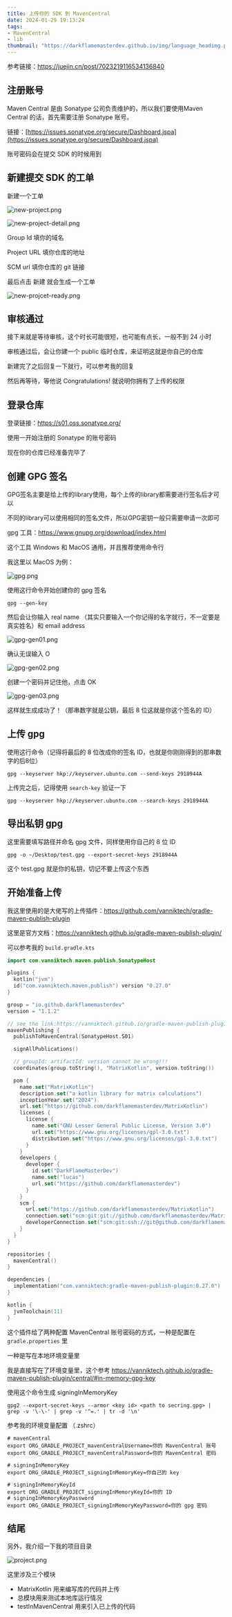 ```yaml
---
title: 上传你的 SDK 到 MavenCentral
date: 2024-01-29 19:13:24
tags: 
- MavenCentral
- lib
thumbnail: "https://darkflamemasterdev.github.io/img/language_headimg.png"
---
```


参考链接：<https://juejin.cn/post/7023219116534136840>

## 注册账号

Maven Central 是由 Sonatype 公司负责维护的，所以我们要使用Maven Central 的话，首先需要注册 Sonatype 账号。

链接：[https://issues.sonatype.org/secure/Dashboard.jspa](https://issues.sonatype.org/secure/Dashboard.jspa)

账号密码会在提交 SDK 的时候用到

## 新建提交 SDK 的工单

新建一个工单

![new-project.png](上传你的-SDK-到-MavenCentral/new-project.png)

![new-project-detail.png](上传你的-SDK-到-MavenCentral/new-project-detail.png)

Group Id 填你的域名

Project URL 填你仓库的地址

SCM url 填你仓库的 git 链接

最后点击 新建 就会生成一个工单

![new-projcet-ready.png](上传你的-SDK-到-MavenCentral/new-projcet-ready.png)

## 审核通过

接下来就是等待审核，这个时长可能很短，也可能有点长，一般不到 24 小时

审核通过后，会让你建一个 public 临时仓库，来证明这就是你自己的仓库

新建完了之后回复一下就行，可以参考我的回复

然后再等待，等他说 Congratulations! 就说明你拥有了上传的权限

## 登录仓库

登录链接：<https://s01.oss.sonatype.org/>

使用一开始注册的 Sonatype 的账号密码

现在你的仓库已经准备完毕了

## 创建 GPG 签名

GPG签名主要是给上传的library使用，每个上传的library都需要进行签名后才可以

不同的library可以使用相同的签名文件，所以GPG密钥一般只需要申请一次即可

gpg 工具：<https://www.gnupg.org/download/index.html>

这个工具 Windows 和 MacOS 通用，并且推荐使用命令行

我这里以 MacOS 为例：

![gpg.png](上传你的-SDK-到-MavenCentral/gpg.png)

使用这行命令开始创建你的 gpg 签名

```shell
gpg --gen-key
```

然后会让你输入 real name （其实只要输入一个你记得的名字就行，不一定要是真实姓名）和 email address

![gpg-gen01.png](上传你的-SDK-到-MavenCentral/gpg-gen01.png)

确认无误输入 O

![gpg-gen02.png](上传你的-SDK-到-MavenCentral/gpg-gen02.png)

创建一个密码并记住他，点击 OK

![gpg-gen03.png](上传你的-SDK-到-MavenCentral/gpg-gen03.png)

这样就生成成功了！（那串数字就是公钥，最后 8 位这就是你这个签名的 ID）

## 上传 gpg

使用这行命令（记得将最后的 8 位改成你的签名 ID，也就是你刚刚得到的那串数字的后8位）

```shell
gpg --keyserver hkp://keyserver.ubuntu.com --send-keys 2918944A
```

上传完之后，记得使用 `search-key` 验证一下

```shell
gpg --keyserver hkp://keyserver.ubuntu.com --search-keys 2918944A
```

## 导出私钥 gpg

这里需要填写路径并命名 gpg 文件，同样使用你自己的 8 位 ID

```shell
gpg -o ~/Desktop/test.gpg --export-secret-keys 2918944A
```

这个 test.gpg 就是你的私钥，切记不要上传这个东西

## 开始准备上传

我这里使用的是大佬写的上传插件：<https://github.com/vanniktech/gradle-maven-publish-plugin>

这里是官方文档：<https://vanniktech.github.io/gradle-maven-publish-plugin/>

可以参考我的 `build.gradle.kts`

```kotlin
import com.vanniktech.maven.publish.SonatypeHost

plugins {
  kotlin("jvm")
  id("com.vanniktech.maven.publish") version "0.27.0"
}

group = "io.github.darkflamemasterdev"
version = "1.1.2"

// see the link:https://vanniktech.github.io/gradle-maven-publish-plugin/central/
mavenPublishing {
  publishToMavenCentral(SonatypeHost.S01)

  signAllPublications()

  // groupId: artifactId: version cannot be wrong!!!
  coordinates(group.toString(), "MatrixKotlin", version.toString())

  pom {
    name.set("MatrixKotlin")
    description.set("a kotlin library for matrix calculations")
    inceptionYear.set("2024")
    url.set("https://github.com/darkflamemasterdev/MatrixKotlin")
    licenses {
      license {
        name.set("GNU Lesser General Public License, Version 3.0")
        url.set("https://www.gnu.org/licenses/gpl-3.0.txt")
        distribution.set("https://www.gnu.org/licenses/gpl-3.0.txt")
      }
    }
    developers {
      developer {
        id.set("DarkFlameMasterDev")
        name.set("lucas")
        url.set("https://github.com/darkflamemasterdev")
      }
    }
    scm {
      url.set("https://github.com/darkflamemasterdev/MatrixKotlin")
      connection.set("scm:git:git://github.com/darkflamemasterdev/MatrixKotlin.git")
      developerConnection.set("scm:git:ssh://git@github.com/darkflamemasterdev/MatrixKotlin.git")
    }
  }
}

repositories {
  mavenCentral()
}

dependencies {
  implementation("com.vanniktech:gradle-maven-publish-plugin:0.27.0")
}

kotlin {
  jvmToolchain(11)
}
```

这个插件给了两种配置 MavenCentral 账号密码的方式，一种是配置在 `gradle.properties` 里

一种是写在本地环境变量里

我是直接写在了环境变量里，这个参考 <https://vanniktech.github.io/gradle-maven-publish-plugin/central/#in-memory-gpg-key>

使用这个命令生成 signingInMemoryKey

```shell
gpg2 --export-secret-keys --armor <key id> <path to secring.gpg> | grep -v '\-\-' | grep -v '^=.' | tr -d '\n'
```

参考我的环境变量配置 （.zshrc）

```shell
# mavenCentral
export ORG_GRADLE_PROJECT_mavenCentralUsername=你的 MavenCentral 账号
export ORG_GRADLE_PROJECT_mavenCentralPassword=你的 MavenCentral 密码

# signingInMemoryKey
export ORG_GRADLE_PROJECT_signingInMemoryKey=你自己的 key

# signingInMemoryKeyId
export ORG_GRADLE_PROJECT_signingInMemoryKeyId=你的 ID
# signingInMemoryKeyPassword
export ORG_GRADLE_PROJECT_signingInMemoryKeyPassword=你的 gpg 密码
```

## 结尾

另外，我介绍一下我的项目目录

![project.png](上传你的-SDK-到-MavenCentral/project.png)

这里涉及三个模块

- MatrixKotlin 用来编写库的代码并上传
- 总模块用来测试本地库运行情况
- testInMavenCentral 用来引入已上传的代码
